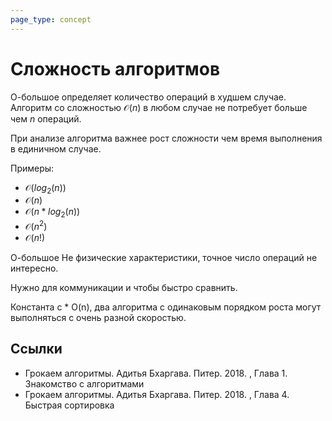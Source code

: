 ```yaml
---
page_type: concept
---
```

# Сложность алгоритмов

О-большое определяет количество операций в худшем случае. Алгоритм со сложностью $\mathcal{O}(n)$ в любом случае не потребует больше чем $n$ операций.

При анализе алгоритма важнее рост сложности чем время выполнения в единичном случае.

Примеры:

* $\mathcal{O}(log_{2}(n))$
* $\mathcal{O}(n)$
* $\mathcal{O}(n * log_{2}(n))$
* $\mathcal{O}(n^2)$
* $\mathcal{O}(n!)$

О-большое Не физические характеристики, точное число операций не интересно.

Нужно для коммуникации и чтобы быстро сравнить.

Константа c * O(n), два алгоритма с одинаковым порядком роста могут выполняться с очень разной скоростью.

## Ссылки

* Грокаем алгоритмы. Адитья Бхаргава. Питер. 2018. , Глава 1. Знакомство с алгоритмами
* Грокаем алгоритмы. Адитья Бхаргава. Питер. 2018. , Глава 4. Быстрая сортировка
